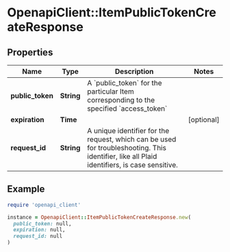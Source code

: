# OpenapiClient::ItemPublicTokenCreateResponse

## Properties

| Name | Type | Description | Notes |
| ---- | ---- | ----------- | ----- |
| **public_token** | **String** | A &#x60;public_token&#x60; for the particular Item corresponding to the specified &#x60;access_token&#x60; |  |
| **expiration** | **Time** |  | [optional] |
| **request_id** | **String** | A unique identifier for the request, which can be used for troubleshooting. This identifier, like all Plaid identifiers, is case sensitive. |  |

## Example

```ruby
require 'openapi_client'

instance = OpenapiClient::ItemPublicTokenCreateResponse.new(
  public_token: null,
  expiration: null,
  request_id: null
)
```

